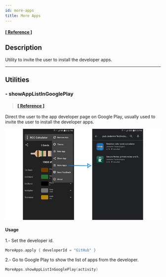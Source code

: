 ```yaml
---
id: more-apps
title: More Apps
---
```


#### <a href="../reference/androidutils/com.jeovanimartinez.androidutils.moreapps/-more-apps-g-play/index.html" target="_blank"><b>[ Reference ]</b></a>

## Description

Utility to invite the user to install the developer apps.

---

## Utilities

### - showAppListInGooglePlay

> #### <a href="../reference/androidutils/com.jeovanimartinez.androidutils.moreapps/-more-apps-g-play/show-app-list.html" target="_blank"><b>[ Reference ]</b></a>

Direct the user to the app developer page on Google Play, usually used to invite the user to install the developer apps.

![img](../img/more-apps/more-apps-img1.png)

#### Usage

1.- Set the developer id.

```kotlin
MoreApps.apply { developerId = "GitHub" }
```

2.- Go to Google Play to show the list of apps from the developer.

```kotlin
MoreApps.showAppListInGooglePlay(activity)
```
